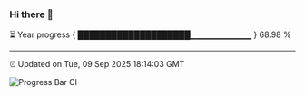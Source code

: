 ### Hi there 👋

⏳ Year progress { ████████████████████▁▁▁▁▁▁▁▁▁▁ } 68.98 %

---

⏰ Updated on Tue, 09 Sep 2025 18:14:03 GMT

![Progress Bar CI](https://github.com/Shyam-Makwana/GitHub-Actions-Demo/workflows/Progress%20Bar%20CI/badge.svg)

